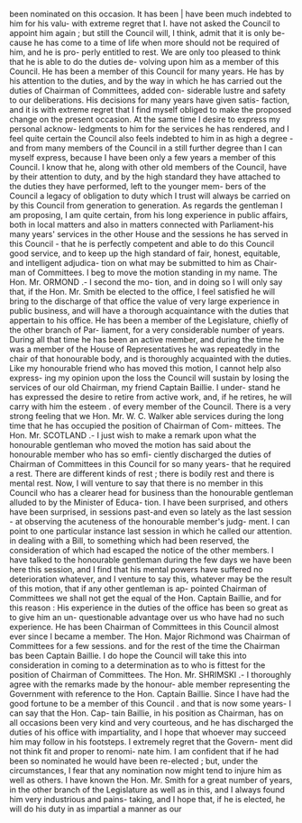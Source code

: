 been nominated on this occasion. It has been | have been much indebted to him for his valu- with extreme regret that I. have not asked the Council to appoint him again ; but still the Council will, I think, admit that it is only be- cause he has come to a time of life when more should not be required of him, and he is pro- perly entitled to rest. We are only too pleased to think that he is able to do the duties de- volving upon him as a member of this Council. He has been a member of this Council for many years. He has by his attention to the duties, and by the way in which he has carried out the duties of Chairman of Committees, added con- siderable lustre and safety to our deliberations. His decisions for many years have given satis- faction, and it is with extreme regret that I find myself obliged to make the proposed change on the present occasion. At the same time I desire to express my personal acknow- ledgments to him for the services he has rendered, and I feel quite certain the Council also feels indebted to him in as high a degree -and from many members of the Council in a still further degree than I can myself express, because I have been only a few years a member of this Council. I know that he, along with other old members of the Council, have by their attention to duty, and by the high standard they have attached to the duties they have performed, left to the younger mem- bers of the Council a legacy of obligation to duty which I trust will always be carried on by this Council from generation to generation. As regards the gentleman I am proposing, I am quite certain, from his long experience in public affairs, both in local matters and also in matters connected with Parliament-his many years' services in the other House and the sessions he has served in this Council - that he is perfectly competent and able to do this Council good service, and to keep up the high standard of fair, honest, equitable, and intelligent adjudica- tion on what may be submitted to him as Chair- man of Committees. I beg to move the motion standing in my name. The Hon. Mr. ORMOND .- I second the mo- tion, and in doing so I will only say that, if the Hon. Mr. Smith be elected to the office, I feel satisfied he will bring to the discharge of that office the value of very large experience in public business, and will have a thorough acquaintance with the duties that appertain to his office. He has been a member of the Legislature, chiefly of the other branch of Par- liament, for a very considerable number of years. During all that time he has been an active member, and during the time he was a member of the House of Representatives he was repeatedly in the chair of that honourable body, and is thoroughly acquainted with the duties. Like my honourable friend who has moved this motion, I cannot help also express- ing my opinion upon the loss the Council will sustain by losing the services of our old Chairman, my friend Captain Baillie. I under- stand he has expressed the desire to retire from active work, and, if he retires, he will carry with him the esteem . of every member of the Council. There is a very strong feeling that we Hon. Mr. W. C. Walker able services during the long time that he has occupied the position of Chairman of Com- mittees. The Hon. Mr. SCOTLAND .- I just wish to make a remark upon what the honourable gentleman who moved the motion has said about the honourable member who has so emfi- ciently discharged the duties of Chairman of Committees in this Council for so many years- that he required a rest. There are different kinds of rest ; there is bodily rest and there is mental rest. Now, I will venture to say that there is no member in this Council who has a clearer head for business than the honourable gentleman alluded to by the Minister of Educa- tion. I have been surprised, and others have been surprised, in sessions past-and even so lately as the last session - at observing the acuteness of the honourable member's judg- ment. I can point to one particular instance last session in which he called our attention. in dealing with a Bill, to something which had been reserved, the consideration of which had escaped the notice of the other members. I have talked to the honourable gentleman during the few days we have been here this session, and I find that his mental powers have suffered no deterioration whatever, and I venture to say this, whatever may be the result of this motion, that if any other gentleman is ap- pointed Chairman of Committees we shall not get the equal of the Hon. Captain Baillie, and for this reason : His experience in the duties of the office has been so great as to give him an un- questionable advantage over us who have had no such experience. He has been Chairman of Committees in this Council almost ever since I became a member. The Hon. Major Richmond was Chairman of Committees for a few sessions. and for the rest of the time the Chairman bas been Captain Baillie. I do hope the Council will take this into consideration in coming to a determination as to who is fittest for the position of Chairman of Committees. The Hon. Mr. SHRIMSKI .- I thoroughly agree with the remarks made by the honour- able member representing the Government with reference to the Hon. Captain Baillie. Since I have had the good fortune to be a member of this Council . and that is now some years- I can say that the Hon. Cap- tain Baillie, in his position as Chairman, has on all occasions been very kind and very courteous, and he has discharged the duties of his office with impartiality, and I hope that whoever may succeed him may follow in his footsteps. I extremely regret that the Govern- ment did not think fit and proper to renomi- nate him. I am confident that if he had been so nominated he would have been re-elected ; but, under the circumstances, I fear that any nomination now might tend to injure him as well as others. I have known the Hon. Mr. Smith for a great number of years, in the other branch of the Legislature as well as in this, and I always found him very industrious and pains- taking, and I hope that, if he is elected, he will do his duty in as impartial a manner as our 